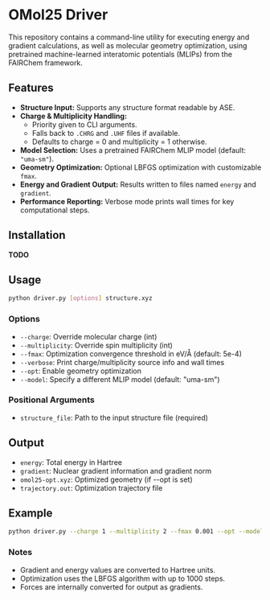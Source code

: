 # OMol25 Driver

This repository contains a command-line utility for executing energy and gradient calculations, as well as molecular geometry optimization, using pretrained machine-learned interatomic potentials (MLIPs) from the FAIRChem framework.

## Features

- **Structure Input:** Supports any structure format readable by ASE.
- **Charge & Multiplicity Handling:**
  - Priority given to CLI arguments.
  - Falls back to `.CHRG` and `.UHF` files if available.
  - Defaults to charge = 0 and multiplicity = 1 otherwise.
- **Model Selection:** Uses a pretrained FAIRChem MLIP model (default: `"uma-sm"`).
- **Geometry Optimization:** Optional LBFGS optimization with customizable `fmax`.
- **Energy and Gradient Output:** Results written to files named `energy` and `gradient`.
- **Performance Reporting:** Verbose mode prints wall times for key computational steps.

## Installation

**TODO**

## Usage

```bash
python driver.py [options] structure.xyz
```

### Options

- `--charge`: Override molecular charge (int)
- `--multiplicity`: Override spin multiplicity (int)
- `--fmax`: Optimization convergence threshold in eV/Å (default: 5e-4)
- `--verbose`: Print charge/multiplicity source info and wall times
- `--opt`: Enable geometry optimization
- `--model`: Specify a different MLIP model (default: "uma-sm")

### Positional Arguments

- `structure_file`: Path to the input structure file (required)

## Output

- `energy`: Total energy in Hartree
- `gradient`: Nuclear gradient information and gradient norm
- `omol25-opt.xyz`: Optimized geometry (if --opt is set)
- `trajectory.out`: Optimization trajectory file

## Example

```bash
python driver.py --charge 1 --multiplicity 2 --fmax 0.001 --opt --model uma-sm struc.xyz
```

### Notes

- Gradient and energy values are converted to Hartree units.
- Optimization uses the LBFGS algorithm with up to 1000 steps.
- Forces are internally converted for output as gradients.
